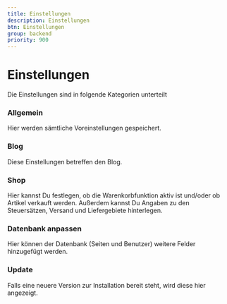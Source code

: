 ```yaml
---
title: Einstellungen
description: Einstellungen
btn: Einstellungen
group: backend
priority: 900
---
```


# Einstellungen

Die Einstellungen sind in folgende Kategorien unterteilt

### Allgemein
Hier werden sämtliche Voreinstellungen gespeichert.

### Blog
Diese Einstellungen betreffen den Blog.

### Shop
Hier kannst Du festlegen, ob die Warenkorbfunktion aktiv ist und/oder ob Artikel verkauft werden.
Außerdem kannst Du Angaben zu den Steuersätzen, Versand und Liefergebiete hinterlegen.

### Datenbank anpassen
Hier können der Datenbank (Seiten und Benutzer) weitere Felder hinzugefügt werden.

### Update
Falls eine neuere Version zur Installation bereit steht, wird diese hier angezeigt.